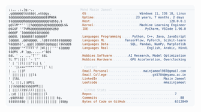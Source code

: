 <picture>
  <source srcset="https://raw.githubusercontent.com/mmazinjameel/mmazinjameel/main/dark_mode.svg?v=1749265658" media="(prefers-color-scheme: dark)">
  <img src="https://raw.githubusercontent.com/mmazinjameel/mmazinjameel/main/light_mode.svg?v=1749265658">
</picture>
